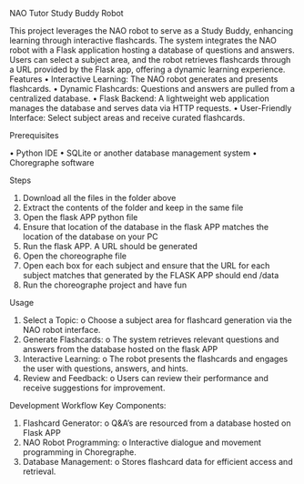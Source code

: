 NAO Tutor Study Buddy Robot

This project leverages the NAO robot to serve as a Study Buddy, enhancing learning through interactive flashcards. The system integrates the NAO robot with a Flask application hosting a database of questions and answers. Users can select a subject area, and the robot retrieves flashcards through a URL provided by the Flask app, offering a dynamic learning experience.
Features
•	Interactive Learning: The NAO robot generates and presents flashcards.
•	Dynamic Flashcards: Questions and answers are pulled from a centralized database.
•	Flask Backend: A lightweight web application manages the database and serves data via HTTP requests.
•	User-Friendly Interface: Select subject areas and receive curated flashcards.

Prerequisites

•	Python IDE
•	SQLite or another database management system
•	Choregraphe software


Steps
1.	Download all the files in the folder above
2.	Extract the contents of the folder and keep in the same file
3.	Open the flask APP python file
4.	Ensure that location of the database in the flask APP matches the location of the database on your PC
5.	Run the flask APP. A URL should be generated 
6.	Open the choreographe file
7.	Open each box for each subject and ensure that the URL for each subject matches that generated by the FLASK APP should end  /data
8.	Run the choreographe project and have fun

Usage
1.	Select a Topic:
o	Choose a subject area for flashcard generation via the NAO robot interface.
2.	Generate Flashcards:
o	The system retrieves relevant questions and answers from the database hosted on the flask APP 
3.	Interactive Learning:
o	The robot presents the flashcards and engages the user with questions, answers, and hints.
4.	Review and Feedback:
o	Users can review their performance and receive suggestions for improvement.


Development Workflow
Key Components:
1.	Flashcard Generator:
o	Q&A’s are resourced from a database hosted on Flask APP
2.	NAO Robot Programming:
o	Interactive dialogue and movement programming in Choregraphe.
3.	Database Management:
o	Stores flashcard data for efficient access and retrieval.


